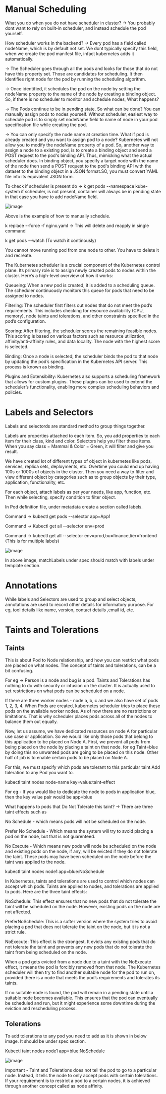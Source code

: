 # Manual Scheduling

What you do when you do not have scheduler in cluster?
-> You probably dont want to rely on built-in scheduler, and instead schedule the pod yourself.

How scheduler works in the backend?
-> Every pod has a field called nodeName, which is by default not set. We dont typically specify this field, when we create the pod manifest file, infact kubernetes adds it automatically.

-> The Scheduler goes through all the pods and looks for those that do not have this property set. Those are candidates for scheduling. It then identifies right node for the pod by running the scheduling algorithm. 

-> Once identified, it schedules the pod on the node by setting the nodeName property to the name of the node by creating a binding object. So, if there is no scheduler to monitor and schedule nodes, What happens? 

-> The Pods continue to be in pending state. So what can be done? You can manually assign pods to nodes yourself. Without scheduler, easiest way to schedule pod is to simply set nodeName field to name of node in your pod specification file while creating the pod. 

-> You can only specify the node name at creation time. What if pod is already created and you want to assign pod to a node? Kubernetes will not allow you to modify the nodeName property of a pod. So, another way to assign a node to a existing pod, is to create a binding object and send a POST request to the pod's binding API. Thus, mimicking what the actual scheduler does. In binding object, you specify a target node with the name of the node then send a POST request to the pod's binding API with the dataset to the binding object in a JSON format.SO, you must convert YAML file into its equivalent JSON form.

To check if scheduler is present do -> k get pods --namespace kube-system
if scheduler, is not present, container will always be in pending state in that case you have to add nodeName field.

![image](https://github.com/user-attachments/assets/a0da8024-332d-46bb-8df0-c2f677fee3a7)

Above is the example of how to manually schedule.

k replace --force -f nginx.yaml    -> This will delete and reapply in single command

k get pods --watch    (To watch it continously)

You cannot move running pod from one node to other. You have to delete it and recreate.

The Kubernetes scheduler is a crucial component of the Kubernetes control plane. Its primary role is to assign newly created pods to nodes within the cluster. Here’s a high-level overview of how it works:

Queueing: When a new pod is created, it is added to a scheduling queue. The scheduler continuously monitors this queue for pods that need to be assigned to nodes.

Filtering: The scheduler first filters out nodes that do not meet the pod’s requirements. This includes checking for resource availability (CPU, memory), node taints and tolerations, and other constraints specified in the pod’s configuration.

Scoring: After filtering, the scheduler scores the remaining feasible nodes. This scoring is based on various factors such as resource utilization, affinity/anti-affinity rules, and data locality. The node with the highest score is selected.

Binding: Once a node is selected, the scheduler binds the pod to that node by updating the pod’s specification in the Kubernetes API server. This process is known as binding.

Plugins and Extensibility: Kubernetes also supports a scheduling framework that allows for custom plugins. These plugins can be used to extend the scheduler’s functionality, enabling more complex scheduling behaviors and policies.

# Labels and Selectors

Labels and selectords are standard method to group things together.

Labels are properties attached to each item. So, you add properties to each item for their class, kind and color. Selectors help you filter these items. When you say class = Mammal & Color = Green, it will filter
and give you result. 

We have created lot of different types of object in kubernetes like pods, services, replica sets, deployments, etc. Overtime you could end up having 100s or 1000s of objects in the cluster. Then you need a way to
filter and view different object by categories such as to group objects by their type, application, functionality, etc.

For each object, attach labels as per your needs, like app, function, etc. Then while selecting, specify condition to filter object. 

In Pod definition file, under metadata create a section called labels.

Command -> kubectl get pods --selector app=App1

Command -> Kubectl get all --selector env=prod

Command -> kubectl get all --selector env=prod,bu=finance,tier=frontend    (This is for multiple labels)

![image](https://github.com/user-attachments/assets/4b243f91-2660-4ac3-91d5-0f4fbe477684)

In above image, matchLabels under spec should match with labels under template section.


# Annotations

While labels and Selectors are used to group and select objects, annotations are used to record other details for informatory purpose. For eg, tool details like name, version, contact details ,email id, etc.

# Taints and Tolerations

## Taints

This is about Pod to Node relationship, and how you can restrict what pods are placed on what nodes. The concept of taints and tolerations, can be a bit confusing. 

For eg -> Person is a node and bug is a pod. Taints and Tolerations has nothing to do with security or intusion on the cluster. It is actually used to set restrictions on what pods can be scheduled on a node.

If there are three worker nodes - node a, b, c and we also have set of pods 1, 2, 3, 4. When Pods are created, kubernetes scheduler tries to place these pods on the available worker nodes. As of now there are 
no restrictions or limitations. That is why scheduler places pods across all of the nodes to balance them out equally.

Now, let us assume, we have dedicated resources on node A for particular use case or application. So we would like only those pods that belong to this application to be placed on Node A. First, we prevent all 
pods from being placed on the node by placing a taint on that node. for eg Taint=blue by doing this no unwanted pods are going to be placed on this node. Other half of job is to enable certain pods to be placed 
on Node A. 

For this, we must specify which pods are tolerant to this particular taint.Add toleration to any Pod you want to.

kubectl taint nodes node-name key=value:taint-effect

For eg - If you would like to dedicate the node to pods in application blue, then the key value pair would be app=blue

What happens to pods that Do Not Tolerate this taint? -> There are three taint effects such as 

No Schedule - which means pods will not be scheduled on the node.

Prefer No Schedule - Which means the system will try to avoid placing a pod on the node, but that is not guarenteed.

No Execute - Which means new pods will node be scheduled on the node and existing pods on the node, if any, will be evicted if they do not tolerate the taint. These pods may have been scheduled on the node
before the taint was applied to the node.

kubectl taint nodes node1 app=blue:NoSchedule

In Kubernetes, taints and tolerations are used to control which nodes can accept which pods. Taints are applied to nodes, and tolerations are applied to pods. Here are the three taint effects:

NoSchedule: This effect ensures that no new pods that do not tolerate the taint will be scheduled on the node. However, existing pods on the node are not affected.

PreferNoSchedule: This is a softer version where the system tries to avoid placing a pod that does not tolerate the taint on the node, but it is not a strict rule.

NoExecute: This effect is the strongest. It evicts any existing pods that do not tolerate the taint and prevents any new pods that do not tolerate the taint from being scheduled on the node.

When a pod gets evicted from a node due to a taint with the NoExecute effect, it means the pod is forcibly removed from that node. The Kubernetes scheduler will then try to find another suitable node for the pod to run on, provided there is a node that meets the pod’s requirements and tolerates its taints.

If no suitable node is found, the pod will remain in a pending state until a suitable node becomes available. This ensures that the pod can eventually be scheduled and run, but it might experience some downtime during the eviction and rescheduling process.

## Tolerations

To add tolerations to any pod you need to add as it is shown in below image. It should be under spec section.

Kubectl taint nodes node1 app=blue:NoSchedule

![image](https://github.com/user-attachments/assets/c5727a37-d94f-46e1-8c50-62f311534366)

Important - Taint and Tolerations does not tell the pod to go to a particular node. Instead, it tells the node to only accept pods with certain tolerations. If your requirement is to restrict a pod to a certain nodes, it is achieved through another concept called as node affinity.




































